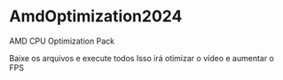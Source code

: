 # AmdOptimization2024
AMD CPU Optimization Pack

Baixe os arquivos e execute todos
Isso irá otimizar o vídeo e aumentar o FPS
